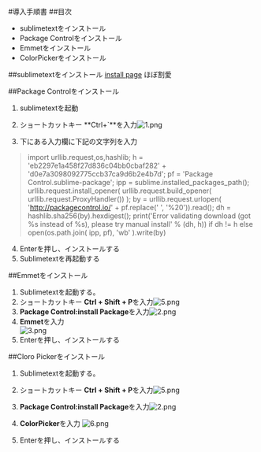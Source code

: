#導入手順書
##目次
+ sublimetextをインストール
+ Package Controlをインストール
+ Emmetをインストール
+ ColorPickerをインストール

##sublimetextをインストール
[install page](http://www.sublimetext.com/3)
ほぼ割愛

##Package Controlをインストール
1. sublimetextを起動
2. ショートカットキー **Ctrl+`**を入力![1.png](https://qiita-image-store.s3.amazonaws.com/0/78004/71801a58-ac6c-3c0d-b994-4b896fad31a1.png "1.png")


3. 下にある入力欄に下記の文字列を入力
> import urllib.request,os,hashlib; h = 'eb2297e1a458f27d836c04bb0cbaf282' + 'd0e7a3098092775ccb37ca9d6b2e4b7d'; pf = 'Package Control.sublime-package'; ipp = sublime.installed_packages_path(); urllib.request.install_opener( urllib.request.build_opener( urllib.request.ProxyHandler()) ); by = urllib.request.urlopen( 'http://packagecontrol.io/' + pf.replace(' ', '%20')).read(); dh = hashlib.sha256(by).hexdigest(); print('Error validating download (got %s instead of %s), please try manual install' % (dh, h)) if dh != h else open(os.path.join( ipp, pf), 'wb' ).write(by)
4. Enterを押し、インストールする
5. Sublimetextを再起動する

##Emmetをインストール
1. Sublimetextを起動する。
2. ショートカットキー **Ctrl + Shift + P**を入力![5.png](https://qiita-image-store.s3.amazonaws.com/0/78004/c04cb7a5-2c00-315b-8ffc-0f2bc805a489.png "5.png")
3. **Package Control:install Package**を入力![2.png](https://qiita-image-store.s3.amazonaws.com/0/78004/bf3a6493-ebfa-aca6-3223-1fcb4f048c1e.png "2.png")
4. **Emmet**を入力   
![3.png](https://qiita-image-store.s3.amazonaws.com/0/78004/f1e80e98-f0d0-fbb6-8438-b3a47a358348.png "3.png")
5. Enterを押し、インストールする

##Cloro Pickerをインストール
1. Sublimetextを起動する。

2. ショートカットキー **Ctrl + Shift + P**を入力![5.png](https://qiita-image-store.s3.amazonaws.com/0/78004/c04cb7a5-2c00-315b-8ffc-0f2bc805a489.png "5.png")

3. **Package Control:install Package**を入力![2.png](https://qiita-image-store.s3.amazonaws.com/0/78004/bf3a6493-ebfa-aca6-3223-1fcb4f048c1e.png "2.png")

4. **ColorPicker**を入力        ![6.png](https://qiita-image-store.s3.amazonaws.com/0/78004/f5d772a7-7f46-c1e0-b0db-944a70003ba7.png "6.png")
5. Enterを押し、インストールする
